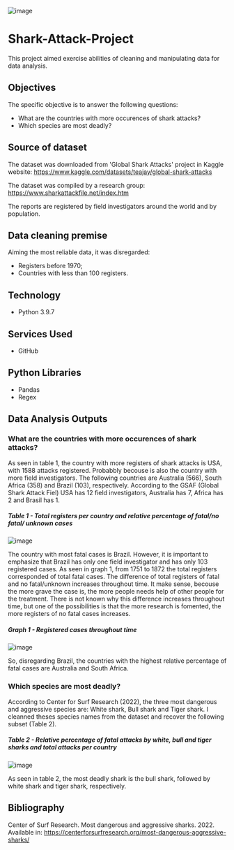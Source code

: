 ![image](https://user-images.githubusercontent.com/101889306/181923228-eaf792aa-cfdb-4aae-bc56-17904e178837.png)

# Shark-Attack-Project
This project aimed exercise abilities of cleaning and manipulating data for data analysis.

## Objectives
The specific objective is to answer the following questions:
- What are the countries with more occurences of shark attacks?
- Which species are most deadly?

## Source of dataset
The dataset was downloaded from 'Global Shark Attacks' project in Kaggle website:
https://www.kaggle.com/datasets/teajay/global-shark-attacks

The dataset was compiled by a research group:
https://www.sharkattackfile.net/index.htm

The reports are registered by field investigators around the world and by population.

## Data cleaning premise
Aiming the most reliable data, it was disregarded:
- Registers before 1970;
- Countries with less than 100 registers.

## Technology
- Python 3.9.7

## Services Used
- GitHub

## Python Libraries
- Pandas
- Regex

## Data Analysis Outputs
### What are the countries with more occurences of shark attacks?
As seen in table 1, the country with more registers of shark attacks is USA, with 1588 attacks registered. Probabbly becouse is also the country with more field investigators. 
The following countries are Australia (566), South Africa (358) and Brazil (103), respectively.
According to the GSAF (Global Shark Attack Fiel) USA has 12 field investigators, Australia has 7, Africa has 2 and Brasil has 1.

##### Table 1 - Total registers per country and relative percentage of fatal/no fatal/ unknown cases
![image](https://user-images.githubusercontent.com/101889306/181916637-87ad5946-db16-4a2d-b701-18e184e05468.png)

The country with most fatal cases is Brazil. However, it is important to emphasize that Brazil has only one field investigator and has only 103 registered cases.
As seen in graph 1, from 1751 to 1872 the total registers corresponded of total fatal cases. The difference of total registers of fatal and no fatal/unknown increases throughout time. It make sense, becouse the more grave the case is, the more people needs help of other people for the treatment. There is not known why this difference increases throughout time, but one of the possibilities is  that the more research is fomented, the more registers of no fatal cases increases.

##### Graph 1 - Registered cases throughout time
![image](https://user-images.githubusercontent.com/101889306/181917335-cee0daa2-2915-480e-8eb5-0271b5d6a7c6.png)

So, disregarding Brazil, the countries with the highest relative percentage of fatal cases are Australia and South Africa.

### Which species are most deadly?
According to Center for Surf Research (2022), the three most dangerous and aggressive species are: White shark, Bull shark and Tiger shark.
I cleanned theses species names from the dataset and recover the following subset (Table 2).

##### Table 2 - Relative percentage of fatal attacks by white, bull and tiger sharks and total attacks per country
![image](https://user-images.githubusercontent.com/101889306/181917807-12d25b34-0231-4979-9385-21b852be7785.png)

As seen in table 2, the most deadly shark is the bull shark, followed by white shark and tiger shark, respectively.

## Bibliography
Center of Surf Research. Most dangerous and aggressive sharks. 2022. 
Available in: https://centerforsurfresearch.org/most-dangerous-aggressive-sharks/

